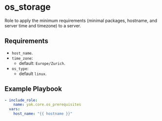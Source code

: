 # os_storage

Role to apply the minimum requirements (minimal packages, hostname, and server time and timezone) to a server.

## Requirements

- `host_name`.
- `time_zone`:
  - default: `Europe/Zurich`.
- `os_type`:
  - default `linux`.

## Example Playbook

```yaml
- include_role:
    name: yak.core.os_prerequisites
  vars:
    host_name: "{{ hostname }}"
```
